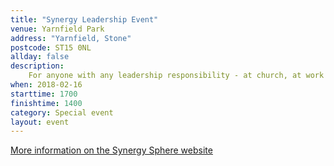 ```yaml
---
title: "Synergy Leadership Event"
venue: Yarnfield Park
address: "Yarnfield, Stone"
postcode: ST15 0NL
allday: false
description: 
    For anyone with any leadership responsibility - at church, at work or elsewhere<br />Ends on 18th February
when: 2018-02-16
starttime: 1700
finishtime: 1400
category: Special event
layout: event
---
```

<a href="http://www.synergysphere.org/a-leadership-event/" target="_blank">More information on the Synergy Sphere website</a>
